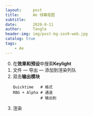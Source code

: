 ```yaml
---
layout:     post
title:      Ae 绿幕抠图
subtitle:   
date:       2020-8-11
author:     Tangle
header-img: img/post-bg-ios9-web.jpg
catalog: true
tags:
    - Ae
---
```


0. 在**效果和预设**中搜索**Keylight**
0. 文件 — 导出 — 添加到渲染列队
0. 双击**输出模块**
    ```
    Quicktime   # 格式
    RBG + Alpha # 通道
                # 输出到
    ```
0. 渲染
